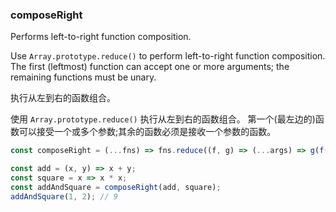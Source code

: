 ### composeRight

Performs left-to-right function composition.

Use `Array.prototype.reduce()` to perform left-to-right function composition.
The first (leftmost) function can accept one or more arguments; the remaining functions must be unary.

执行从左到右的函数组合。

使用 `Array.prototype.reduce()` 执行从左到右的函数组合。
第一个(最左边的)函数可以接受一个或多个参数;其余的函数必须是接收一个参数的函数。

```js
const composeRight = (...fns) => fns.reduce((f, g) => (...args) => g(f(...args)));
```

```js
const add = (x, y) => x + y;
const square = x => x * x;
const addAndSquare = composeRight(add, square);
addAndSquare(1, 2); // 9
```
